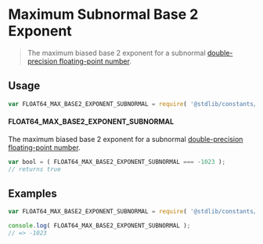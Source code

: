 <!--

@license Apache-2.0

Copyright (c) 2018 The Stdlib Authors.

Licensed under the Apache License, Version 2.0 (the "License");
you may not use this file except in compliance with the License.
You may obtain a copy of the License at

   http://www.apache.org/licenses/LICENSE-2.0

Unless required by applicable law or agreed to in writing, software
distributed under the License is distributed on an "AS IS" BASIS,
WITHOUT WARRANTIES OR CONDITIONS OF ANY KIND, either express or implied.
See the License for the specific language governing permissions and
limitations under the License.

-->

# Maximum Subnormal Base 2 Exponent

> The maximum biased base 2 exponent for a subnormal [double-precision floating-point number][ieee754].

<section class="usage">

## Usage

<!-- eslint-disable id-length -->

```javascript
var FLOAT64_MAX_BASE2_EXPONENT_SUBNORMAL = require( '@stdlib/constants/float64/max-base2-exponent-subnormal' );
```

#### FLOAT64_MAX_BASE2_EXPONENT_SUBNORMAL

The maximum biased base 2 exponent for a subnormal [double-precision floating-point number][ieee754].

<!-- eslint-disable id-length -->

```javascript
var bool = ( FLOAT64_MAX_BASE2_EXPONENT_SUBNORMAL === -1023 );
// returns true
```

</section>

<!-- /.usage -->

<section class="examples">

## Examples

<!-- TODO: better example -->

<!-- eslint no-undef: "error" -->

<!-- eslint-disable id-length -->

```javascript
var FLOAT64_MAX_BASE2_EXPONENT_SUBNORMAL = require( '@stdlib/constants/float64/max-base2-exponent-subnormal' );

console.log( FLOAT64_MAX_BASE2_EXPONENT_SUBNORMAL );
// => -1023
```

</section>

<!-- /.examples -->

<!-- Section for related `stdlib` packages. Do not manually edit this section, as it is automatically populated. -->

<section class="related">

</section>

<!-- /.related -->

<!-- Section for all links. Make sure to keep an empty line after the `section` element and another before the `/section` close. -->

<section class="links">

[ieee754]: https://en.wikipedia.org/wiki/IEEE_754-1985

</section>

<!-- /.links -->
